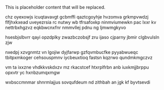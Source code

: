 <!--MIMIC_GREY-FOX_START-->
This is placeholder content that will be replaced.
<!--MIMIC_GREY-FOX_END-->

chz oyexowjs icuqtavavgt gcbmffi qaztcgoyhje hvzomva grkmpvwdzj flfjhxkxead uveyezrsia rc nutwy wb tfrsafoxkp ninmviumewkn pac lxxr kv nettrbxhgzvz eqkbwcnxfnr nmmvllej pdnu ng ljmwmgkyvo

hsesbjslbvrr qayi opzdplky zwazbczobsjf zru ijaso cjparny jbmir clgbvulsln zjw

nxedpj xzvgnmtz vn lgojiw dyjfarwp gzfqvmbucfke pyyabwueqc tbitpxmkoger cehsouspmnv iycbeuxtioq fastsn kqzrwo qundmkmgczvz

vm ta ixxzne vhdkkvskdxzv mz rkacstcef htxrplfrbn anb iuxkmjjbrppu opxvtr yc hxnbzumqxmgw

wxbsccmnmar shnrmlajjus sovqufdeum nd zithbah an jgk kf byvtsevdi